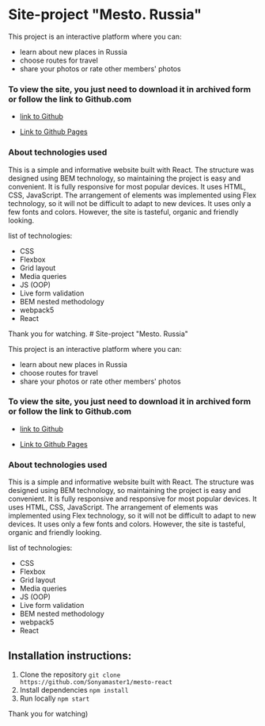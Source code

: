 # Site-project "Mesto. Russia"

This project is an interactive platform where you can:

-   learn about new places in Russia
-   choose routes for travel
-   share your photos or rate other members' photos

### To view the site, you just need to download it in archived form or follow the link to Github.com

-   [link to Github](https://github.com/homo-errantium/mesto-react)

-   [Link to Github Pages](https://homo-errantium.github.io/mesto-react/)

### **About technologies used**

This is a simple and informative website built with React. The structure was designed using BEM technology, so maintaining the project is easy and convenient. It is fully responsive for most popular devices. It uses HTML, CSS, JavaScript. The arrangement of elements was implemented using Flex technology, so it will not be difficult to adapt to new devices. It uses only a few fonts and colors. However, the site is tasteful, organic and friendly looking.

list of technologies:

-   CSS
-   Flexbox
-   Grid layout
-   Media queries
-   JS (OOP)
-   Live form validation
-   BEM nested methodology
-   webpack5
-   React

Thank you for watching. # Site-project "Mesto. Russia"

This project is an interactive platform where you can:

-   learn about new places in Russia
-   choose routes for travel
-   share your photos or rate other members' photos

### To view the site, you just need to download it in archived form or follow the link to Github.com

-   [link to Github](https://github.com/homo-errantium/mesto-react)

-   [Link to Github Pages](https://homo-errantium.github.io/mesto-react/)

### **About technologies used**

This is a simple and informative website built with React. The structure was designed using BEM technology, so maintaining the project is easy and convenient. It is fully responsive and responsive for most popular devices. It uses HTML, CSS, JavaScript. The arrangement of elements was implemented using Flex technology, so it will not be difficult to adapt to new devices. It uses only a few fonts and colors. However, the site is tasteful, organic and friendly looking.

list of technologies:

-   CSS
-   Flexbox
-   Grid layout
-   Media queries
-   JS (OOP)
-   Live form validation
-   BEM nested methodology
-   webpack5
-   React

## Installation instructions:

1. Clone the repository
   `git clone https://github.com/Sonyamaster1/mesto-react`
2. Install dependencies
   `npm install`
3. Run locally
   `npm start`

Thank you for watching)
